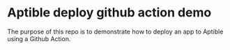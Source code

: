 # Aptible deploy github action demo

The purpose of this repo is to demonstrate how to deploy an app to Aptible
using a Github Action.
